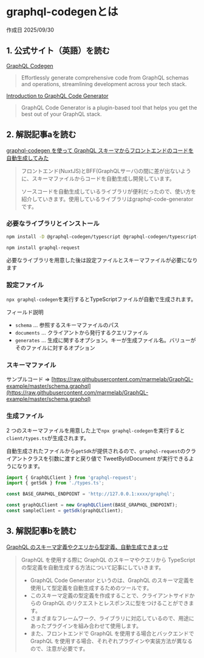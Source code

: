 # graphql-codegenとは

作成日 2025/09/30

## 1. 公式サイト（英語）を読む

[GraphQL Codegen](https://the-guild.dev/graphql/codegen)

> Effortlessly generate comprehensive code from GraphQL schemas and operations, streamlining development across your tech stack.

[Introduction to GraphQL Code Generator](https://the-guild.dev/graphql/codegen/docs/getting-started)

> GraphQL Code Generator is a plugin-based tool that helps you get the best out of your GraphQL stack.

## 2. 解説記事aを読む

[graphql-codegen を使って GraphQL スキーマからフロントエンドのコードを自動生成してみた](https://zenn.dev/sky/articles/47b86d3387389d)

> フロントエンド(NuxtJS)とBFF(GraphQLサーバ)の間に差が出ないように、スキーマファイルからコードを自動生成し開発しています。
>
> ソースコードを自動生成しているライブラリが便利だったので、使い方を紹介していきます。使用しているライブラリはgraphql-code-generatorです。

### 必要なライブラリとインストール

```bash
npm install -D @graphql-codegen/typescript @graphql-codegen/typescript-graphql-request @graphql-codegen/typescript-operations

npm install graphql-request
```

必要なライブラリを用意した後は設定ファイルとスキーマファイルが必要になります

### 設定ファイル

`npx graphql-codegen`を実行するとTypeScriptファイルが自動で生成されます。

フィールド説明

- `schema` ... 参照するスキーマファイルのパス
- `documents` ... クライアントから発行するクエリファイル
- `generates` ... 生成に関するオプション。キーが生成ファイル名。バリューがそのファイルに対するオプション

### スキーマファイル

サンプルコード => [https://raw.githubusercontent.com/marmelab/GraphQL-example/master/schema.graphql](https://raw.githubusercontent.com/marmelab/GraphQL-example/master/schema.graphql)

### 生成ファイル

2 つのスキーマファイルを用意した上で`npx graphql-codegen`を実行すると`client/types.ts`が生成されます。

自動生成されたファイルから`getSdk`が提供されるので、`graphql-request`のクライアントクラスを引数に渡すと戻り値で TweetByIdDocument が実行できるようになります。

```javascript
import { GraphQLClient } from 'graphql-request';
import { getSdk } from './types.ts';

const BASE_GRAPHQL_ENDPOINT = 'http://127.0.0.1:xxxx/graphql';

const graphQLClient = new GraphQLClient(BASE_GRAPHQL_ENDPOINT);
const sampleClient = getSdk(graphQLClient);
```

## 3. 解説記事bを読む

[GraphQL のスキーマ定義やクエリから型定義、自動生成できまっせ](https://qiita.com/yoshii0110/items/b461e608dc0cff78982e)

> GraphQL を使用する際に GraphQL のスキーマやクエリから TypeScript の型定義を自動生成する方法について記事にしていきます。
>
> - GraphQL Code Generator というのは、GraphQL のスキーマ定義を使用して型定義を自動生成するためのツールです。
> - このスキーマ定義の型定義を作成することで、クライアントサイドからの GraphQL のリクエストとレスポンスに型をつけることができます。
> - さまざまなフレームワーク、ライブラリに対応しているので、用途にあったプラグインを組み合わせて使用します。
> - また、フロントエンドで GraphQL を使用する場合とバックエンドで GraphQL を使用する場合、それぞれプラグインや実装方法が異なるので、注意が必要です。
